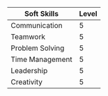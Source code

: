 | Soft Skills     | Level |
| --------------- | ----- |
| Communication   | 5     |
| Teamwork        | 5     |
| Problem Solving | 5     |
| Time Management | 5     |
| Leadership      | 5     |
| Creativity      | 5     |
